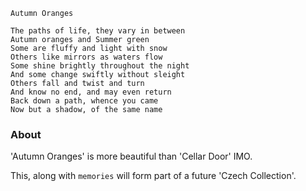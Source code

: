```
Autumn Oranges

The paths of life, they vary in between
Autumn oranges and Summer green
Some are fluffy and light with snow
Others like mirrors as waters flow
Some shine brightly throughout the night
And some change swiftly without sleight
Others fall and twist and turn
And know no end, and may even return
Back down a path, whence you came
Now but a shadow, of the same name
```

### About
'Autumn Oranges' is more beautiful than 'Cellar Door' IMO.

This, along with `memories` will form part of a future 'Czech Collection'.
